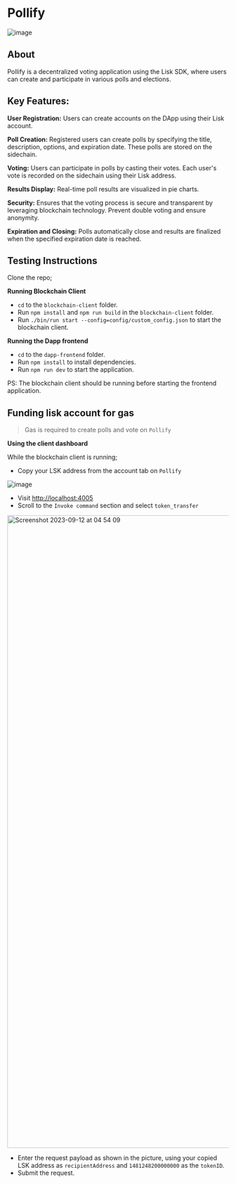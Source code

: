 # Pollify
![image](https://github.com/joshDamian/lisk-voting-dapp/assets/67528283/47175fa3-fe2f-4cf1-a81b-4e43c76ea16f)


## About 
Pollify is a decentralized voting application using the Lisk SDK, where users can create and participate in various polls and elections. 

## Key Features:
**User Registration:** Users can create accounts on the DApp using their Lisk account.

**Poll Creation:** Registered users can create polls by specifying the title, description, options, and expiration date. These polls are stored on the sidechain.

**Voting:** Users can participate in polls by casting their votes. Each user's vote is recorded on the sidechain using their Lisk address.

**Results Display:** Real-time poll results are visualized in pie charts.

**Security:** Ensures that the voting process is secure and transparent by leveraging blockchain technology. Prevent double voting and ensure anonymity.

**Expiration and Closing:** Polls automatically close and results are finalized when the specified expiration date is reached.

## Testing Instructions
Clone the repo;

**Running Blockchain Client**
- `cd` to the `blockchain-client` folder.
- Run `npm install` and `npm run build` in the `blockchain-client` folder.
- Run `./bin/run start --config=config/custom_config.json` to start the blockchain client.

**Running the Dapp frontend** 
- `cd` to the `dapp-frontend` folder.
- Run `npm install` to install dependencies.
- Run `npm run dev` to start the application.

PS: The blockchain client should be running before starting the frontend application.

## Funding lisk account for gas
> Gas is required to create polls and vote on `Pollify`

**Using the client dashboard**

While the blockchain client is running;

- Copy your LSK address from the account tab on `Pollify`

![image](https://github.com/joshDamian/lisk-voting-dapp/assets/67528283/df73763e-bd36-4d55-9c0c-98b3c791524e)

- Visit [http://localhost:4005](http://localhost:4005) 
- Scroll to the `Invoke command` section and select `token_transfer`

<img width="1438" alt="Screenshot 2023-09-12 at 04 54 09" src="https://github.com/joshDamian/lisk-voting-dapp/assets/67528283/8a231a7d-fcf6-4a79-bf35-3f6934f65101">

- Enter the request payload as shown in the picture, using your copied LSK address as `recipientAddress` and  `1481248200000000` as the `tokenID`.
- Submit the request.


